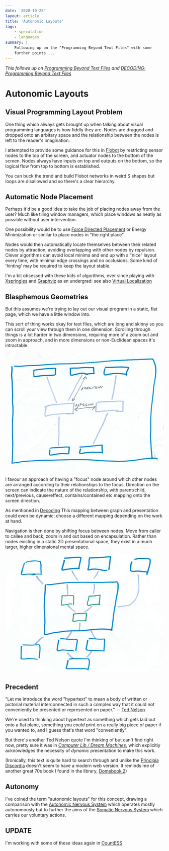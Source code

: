 ```yaml
---
date: '2020-10-25'
layout: article
title: 'Autonomic Layouts'
tags:
    - speculation
    - languages
summary: |
    Following up on the "Programming Beyond Text Files" with some
    further points ...
---
```


*This follows up on [Programming Beyond Text Files](/art/programming-beyond-text-files/)
and [DECODING: Programming Beyond Text Files](/art/decoding-programming-beyond-text-files/)*

# Autonomic Layouts

## Visual Programming Layout Problem

One thing which always gets brought up when talking about visual programming
languages is how fiddly they are.  Nodes are dragged and dropped onto an arbitary
space and the relationship between the nodes is left to the reader's imagination.

I attempted to provide some guidance for this in 
[Flobot](/art/flobot-graphical-dataflow-language-for-robots/) by
restricting sensor nodes to the top of the screen, and actuator nodes to the bottom
of the screen.  Nodes always have inputs on top and outputs on the bottom, so the
logical flow from top to bottom is established.

You can buck the trend and build Flobot networks in weird S shapes but loops
are disallowed and so there's a clear hierarchy. 

## Automatic Node Placement

Perhaps it'd be a good idea to take the job of placing nodes away from 
the user?  Much like tiling window managers, which place windows as 
neatly as possible without user intervention.

One possibility would be to use
[Force Directed Placement](https://en.wikipedia.org/wiki/Force-directed_graph_drawing) 
or Energy Minimization or similar to place nodes in "the right place".

Nodes would then automatically locate themselves between their
related nodes by attraction,
avoiding overlapping with other nodes by repulsion.
Clever algorithms can avoid local minima and end up with a "nice"
layout every time, with minimal edge crossings and no occlusions.
Some kind of 'hinting' may be required to keep the layout
stable.

I'm a bit obsessed with these kids of algorithms, ever since playing with
[Xspringies](https://web.archive.org/web/20130330210456/http://www.cs.rutgers.edu/~decarlo/software.html)
and [Graphviz](https://graphviz.org/) as an undergrad:
see also [Virtual Localization](https://nick.zoic.org/art/virtual-localization/)

## Blasphemous Geometries

But this assumes we're trying to lay out our visual program in
a static, flat page, which we have a little window into.

This sort of thing works okay for text files, which are long and
skinny so you can scroll your view through them in one dimension.
Scrolling through things is a lot harder in two dimensions,
requiring more of a zoom out and zoom in approach, and in more
dimensions or non-Euclidean spaces it's intractable.

![diagram1](img/diagram1.jpg)

I favour an approach of having a "focus" node around which other
nodes are arranged according to their relationships to the focus.
Direction on the screen can indicate the nature of the relationship,
with parent/child, next/previous, cause/effect, contains/contained
etc mapping onto the screen direction.

As mentioned in [Decoding](/art/decoding-programming-beyond-text-files/)
This mapping between graph and presentation could even be dynamic:
choose a different mapping depending on the work at hand.

Navigation is then done by shifting focus between nodes.  Move from caller
to callee and back, zoom in and out based on encapsulation.
Rather than nodes existing in a static 2D presentational space, they exist in a
much larger, higher dimensional mental space.

![diagram2](img/diagram2.jpg)

## Precedent

"Let me introduce the word "hypertext" to mean a body of written or pictorial
material interconnected in such a complex way that it could not conveniently be
presented or represented on paper." -- [Ted Nelson](https://dl.acm.org/doi/10.1145/800197.806036)

We're used to thinking about hypertext as something which gets laid out onto a flat
plane, something you *could* print on a really big piece of paper if you wanted to,
and I guess that's that word "conveniently".  

But there's another Ted Nelson quote I'm thinking of but can't find right now, pretty sure it was in
*[Computer Lib / Dream Machines](https://archive.org/details/computer-lib-dream-machines/mode/2up)*,
which explicitly acknowledges the necessity of *dynamic* presentation to make this work.

(Ironically, this text is quite hard to search through and unlike the 
[Principia Discordia](https://principiadiscordia.com/book/5.php) doesn't seem to have a modern
web version.  It reminds me of another great 70s book I found in the library,
[Domebook 2](https://archive.org/details/Domebook.2.1972.Lloyd.Kahn))

## Autonomy

I've coined the term "autonomic layouts" for this concept,
drawing a comparison with the
[Autonomic Nervous System](https://en.wikipedia.org/wiki/Autonomic_nervous_system)
which operates mostly autonomously but to further the 
aims of the [Somatic Nervous System](https://en.wikipedia.org/wiki/Somatic_nervous_system) which carries our voluntary actions.

## UPDATE

I'm working with some of these ideas again in [CountESS](/art/attack-and-dethrone-excel/)
